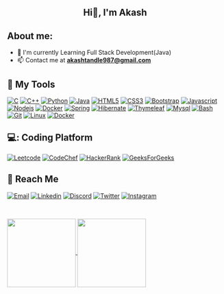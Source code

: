 <h2 align="center" > Hi👋, I'm Akash </h2>


## About me:

- :telescope: I'm currently Learning Full Stack Development(Java)
- :mailbox: Contact me at **akashtandle987@gmail.com**

## :toolbox: My Tools

<a href="https://www.w3schools.com/c/"> ![C](https://img.shields.io/badge/C%20Language-purple?style=for-the-badge&logo=c&logoColor=white)</a>
<a href="https://www.w3schools.com/cpp/"> ![C++](https://img.shields.io/badge/C%2B%2B-blue?style=for-the-badge&logo=c%2B%2B&logoColor=white)</a>
<a href="https://www.python.org/"> ![Python](https://img.shields.io/badge/Python-339933?style=for-the-badge&logo=python&logoColor=green)</a>
<a href="https://www.java.com/en/"> ![Java](https://img.shields.io/badge/Java-6b5b4e?style=for-the-badge&logo=java&logoColor=orange)</a>
<a href="https://www.w3schools.com/html/"> ![HTML5](https://img.shields.io/badge/html5-%23E34F26.svg?&style=for-the-badge&logo=html5&logoColor=white)</a>
<a href="https://www.w3schools.com/css/"> ![CSS3](https://img.shields.io/badge/css3-%231572B6.svg?&style=for-the-badge&logo=css3&logoColor=white)</a>
<a href="https://getbootstrap.com/"> ![Bootstrap](https://img.shields.io/badge/Bootstrap-8712FB?&style=for-the-badge&logo=bootstrap&logoColor=white)</a>
<a href="https://www.javascript.com/"> ![Javascript](https://img.shields.io/badge/JavaScript-fcdc00?style=for-the-badge&logo=javascript&logoColor=black)</a>
<a href="https://nodejs.org/en/"> ![Nodejs](https://img.shields.io/badge/Node.js-339933?style=for-the-badge&logo=nodedotjs&logoColor=white)</a>
<a href="https://www.reactjs.org/"> ![Docker](https://img.shields.io/badge/react-blue?style=for-the-badge&logo=react&logoColor=black)</a>
<a href="https://www.spring.io/"> ![Spring](https://img.shields.io/badge/spring-339933?style=for-the-badge&logo=spring&logoColor=white)</a>
<a href="https://www.hibernate.org/"> ![Hibernate](https://img.shields.io/badge/hibernate-white?style=for-the-badge&logo=hibernate&logoColor=brown)</a>
<a href="https://www.thymeleaf.org/"> ![Thymeleaf](https://img.shields.io/badge/thymeleaf-339933?style=for-the-badge&logo=thymeleaf&logoColor=white)</a>
<a href="https://www.mysql.com/"> ![Mysql](https://img.shields.io/badge/mysql-blue?style=for-the-badge&logo=mysql&logoColor=black)</a>
<a href="https://www.gnu.org/software/bash/"> ![Bash](https://img.shields.io/badge/Bash-gray?style=for-the-badge&logo=gnubash&logoColor=white)</a>
<a href="https://git-scm.com/"> ![Git](https://img.shields.io/badge/Git-F05032?style=for-the-badge&logo=git&logoColor=white)</a>
<a href="https://www.linux.org/"> ![Linux](https://img.shields.io/badge/Linux-white?style=for-the-badge&logo=linux&logoColor=black)</a>
<a href="https://www.docker.com/"> ![Docker](https://img.shields.io/badge/Docker-blue?style=for-the-badge&logo=docker&logoColor=black)</a>

## 💻: Coding Platform
<a href="https://leetcode.com/akash_tandale/"> ![Leetcode](https://img.shields.io/badge/Leetcode-yellow?style=for-the-badge&logo=leetcode&logoColor=black)</a>
<a href="https://www.codechef.com/users/akash_t"> ![CodeChef](https://img.shields.io/badge/Codechef-F05032?style=for-the-badge&logo=codechef&logoColor=white)</a>
<a href="https://www.hackerrank.com/akashtandle987"> ![HackerRank](https://img.shields.io/badge/HackerRank-339933?style=for-the-badge&logo=hackerrank&logoColor=white)</a>
<a href="https://auth.geeksforgeeks.org/user/akashtandle987/"> ![GeeksForGeeks](https://img.shields.io/badge/GeeksForGeeks-white?style=for-the-badge&logo=geeksforgeeks&logoColor=339933)</a>

## :incoming_envelope: Reach Me

<a href="mailto:op.ak.tandale123@gmail.com"> ![Email](https://img.shields.io/badge/Email-red?style=for-the-badge&logo=gmail&logoColor=white)</a>
<a href="https://www.linkedin.com/in/akash-tandale-ab7b3120a"> ![Linkedin](https://img.shields.io/badge/LinkedIn-0077B5?style=for-the-badge&logo=linkedin&logoColor=white)</a>
<a href="https://discordapp.com/users/akash_$#1379"> ![Discord](https://img.shields.io/badge/Discord-7289DA?style=for-the-badge&logo=discord&logoColor=white)</a>
<a href="https://twitter.com/AkashTandale6"> ![Twitter](https://img.shields.io/badge/Twitter-white?style=for-the-badge&logo=twitter&logoColor=blue)</a>
<a href="https://www.instagram.com/akash_tandale.11/"> ![Instagram](https://img.shields.io/badge/Instagram-bc2a8d?style=for-the-badge&logo=instagram&logoColor=white)</a>

<br>


<p align="left" >
  <a href="https://github.com/Akash-Tandale001">
    <img align="center" height="160px" src="https://github-readme-stats.vercel.app/api/?username=Akash-Tandale001&show_icons=true&hide=issues&title_color=fff&icon_color=fb8359&text_color=9f9f9f&bg_color=3E3E3E&hideborder=true" />
  </a>
  <a href="https://github.com/Akash-Tandale001">
    <img align="center" height="160px" src="https://github-readme-stats.vercel.app/api/top-langs/?username=Akash-Tandale001&layout=compact&title_color=fff&icon_color=79ff97&text_color=9f9f9f&bg_color=3E3E3E&hideborder=true&hide=jupyter%20notebook,java,dart,makefile&langs_count=6"/>
  </a>
</p>
